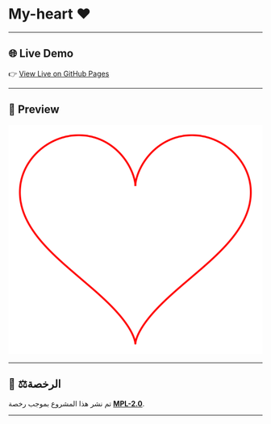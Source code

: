 # My-heart ❤️
---

## 🌐 Live Demo

👉 [View Live on GitHub Pages](https://alostoura-official.github.io/My-heart/)

---
## 📸 Preview

![preview](preview.png)

---

## 📝 ⚖️الرخصة

تم نشر هذا المشروع بموجب رخصة **[MPL-2.0](LICENSE)**.

---



